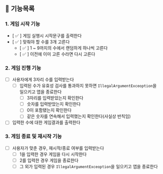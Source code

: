 ## 📃 기능목록  

### 1. 게임 시작 기능  

- [ ✅ ] 게임 실행시 시작문구를 출력한다
- [ ✅ ] 맞춰야 할 수를 3개 고른다
  - [ ✅ ] 1 ~ 9까지의 수에서 랜덤하게 하나씩 고른다
  - [ ✅ ] 이전에 이미 고른 수라면 다시 고른다  

### 2. 게임 진행 기능  

- [  ] 사용자에게 3자리 수를 입력받는다
  - [  ] 입력된 수가 유효성 검사를 통과하지 못하면 `IllegalArgumentExceoption`을 일으키고 앱을 종료한다
    - [  ] 3자리를 입력받았는지 확인한다
    - [  ] 숫자를 입력받았는지 확인한다
    - [  ] 0이 포함됐는지 확인한다
    - [  ] 같은 숫자를 연속해서 입력했는지 확인한다(사실상 반칙임)
- [  ] 입력한 수에 대한 게임결과를 출력한다  

### 3. 게임 종료 및 재시작 기능
- [  ] 사용자가 맞춘 경우, 재시작/종료 여부를 입력받는다
  - [  ] 1을 입력한 경우 게임을 다시 시작한다
  - [  ] 2를 입력한 경우 게임을 종료한다
  - [  ] 그 외가 입력된 경우 `IllegalArgumentExceoption`을 일으키고 앱을 종료한다
